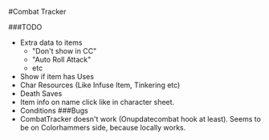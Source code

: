 #Combat Tracker

###TODO

- Extra data to items
    - "Don't show in CC"
    - "Auto Roll Attack"
    - etc
- Show if item has Uses
- Char Resources (Like Infuse Item, Tinkering etc)
- Death Saves
- Item info on name click like in character sheet.
- Conditions
###Bugs
- CombatTracker doesn't work (Onupdatecombat hook at least). Seems to be on Colorhammers side, because locally works.


